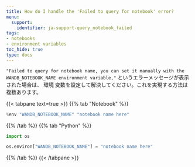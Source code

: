 ```yaml
---
title: How do I handle the 'Failed to query for notebook' error?
menu:
  support:
    identifier: ja-support-query_notebook_failed
tags:
- notebooks
- environment variables
toc_hide: true
type: docs
---
```


`"Failed to query for notebook name, you can set it manually with the WANDB_NOTEBOOK_NAME environment variable,"` というエラーメッセージが表示された場合は、 環境 変数を設定して解決してください。これを実現する方法は複数あります。

{{< tabpane text=true >}}
{{% tab "Notebook" %}}
```python
%env "WANDB_NOTEBOOK_NAME" "notebook name here"
```
{{% /tab %}}
{{% tab "Python" %}}
```python
import os

os.environ["WANDB_NOTEBOOK_NAME"] = "notebook name here"
```
{{% /tab %}}
{{< /tabpane >}}
